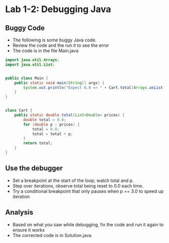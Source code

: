 # Lab 1-2: Debugging Java

## Buggy Code

- The following is some buggy Java code.
- Review the code and the run it to see the error
- The code is in the file Main.java

```java
import java.util.Arrays;
import java.util.List;


public class Main {
    public static void main(String[] args) {
        System.out.println("Expect 6.0 => " + Cart.total(Arrays.asList(1.0, 2.0, 3.0)));
    }
}


class Cart {
    public static double total(List<Double> prices) {
        double total = 0.0;
        for (double p : prices) {
            total = 0.0;        
            total = total + p;
        }
        return total;
    }
}
```
## Use the debugger 

- Set a breakpoint at the start of the loop; watch total and p.
- Step over iterations, observe total being reset to 0.0 each time.
- Try a conditional breakpoint that only pauses when p == 3.0 to speed up iteration

## Analysis
- Based on what you saw while debugging, fix the code and run it again to ensure it works
- The corrected code is in Solution.java.

